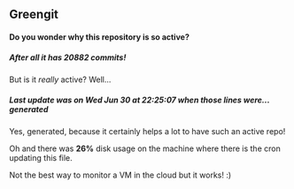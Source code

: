 ## Greengit

#### Do you wonder why this repository is so active?

##### After all it has 20882 commits!

But is it *really* active? Well...

##### Last update was on Wed Jun 30 at 22:25:07 when those lines were... generated

Yes, generated, because it certainly helps a lot to have such an active repo!

Oh and there was **26%** disk usage on the machine
where there is the cron updating this file.

Not the best way to monitor a VM in the cloud but it works! :)
